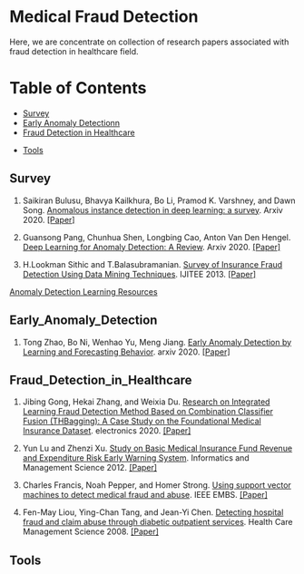 # Medical Fraud Detection 



Here, we are concentrate on collection of research papers associated with fraud detection in healthcare field.   


Table of Contents
=================

<!--   * [Research Report of Knowledge Graph](#Research_Report_of_Knowledge_Graph) -->
  * [Survey](#Survey)
  * [Early Anomaly Detectionn](#Early_Anomaly_Detection)
  * [Fraud Detection in Healthcare](#Fraud_Detection_in_Healthcare)
  <!-- * [General Knowledge Graph Construction](#General_Knowledge_Graph_Construction) -->
  * [Tools](#Tools)
<!--   * [学术江湖](#学术江湖) -->


## Survey
1. Saikiran Bulusu, Bhavya Kailkhura, Bo Li, Pramod K. Varshney, and Dawn Song. [Anomalous instance detection in deep learning: a survey](https://arxiv.org/pdf/2003.06979.pdf). Arxiv 2020. [[Paper]](https://arxiv.org/pdf/2003.06979.pdf)


2. Guansong Pang, Chunhua Shen, Longbing Cao, Anton Van Den Hengel. [Deep Learning for Anomaly Detection: A Review](https://arxiv.org/pdf/2007.02500.pdf). Arxiv 2020. [[Paper]](https://arxiv.org/pdf/2007.02500.pdf)


3. H.Lookman Sithic and T.Balasubramanian. [Survey of Insurance Fraud Detection Using Data Mining Techniques](https://arxiv.org/ftp/arxiv/papers/1309/1309.0806.pdf). IJITEE 2013. [[Paper]](https://arxiv.org/ftp/arxiv/papers/1309/1309.0806.pdf)


[Anomaly Detection Learning Resources](https://github.com/yzhao062/anomaly-detection-resources?utm_source=wechat_session&utm_medium=social&utm_oi=833783073475796992)


## Early_Anomaly_Detection
1. Tong Zhao, Bo Ni, Wenhao Yu, Meng Jiang. [Early Anomaly Detection by Learning and Forecasting Behavior](https://arxiv.org/pdf/1907.08015.pdf). arxiv 2020. [[Paper]](https://arxiv.org/pdf/1907.08015.pdf)

<!-- 4. 王军平, 张文生, 王勇飞, 孙正雅. [面向大数据领域的事理认知图谱构建与推断分析](http://scis.scichina.com/cn/2020/SSI-2019-0273.pdf). 中国科学：信息科学 2020. [[Paper]](http://scis.scichina.com/cn/2020/SSI-2019-0273.pdf) -->


## Fraud_Detection_in_Healthcare
1. Jibing Gong, Hekai Zhang, and Weixia Du. [Research on Integrated Learning Fraud Detection Method Based on Combination Classifier Fusion (THBagging): A Case Study on the Foundational Medical Insurance Dataset](https://www.mdpi.com/2079-9292/9/6/894/htm). electronics 2020. [[Paper]](https://www.mdpi.com/2079-9292/9/6/894/htm)


2. Yun Lu and Zhenzi Xu. [Study on Basic Medical Insurance Fund Revenue and Expenditure Risk Early Warning System](https://link.springer.com/chapter/10.1007/978-1-4471-4802-9_101). Informatics and Management Science 2012. [[Paper]](https://link.springer.com/chapter/10.1007/978-1-4471-4802-9_101)


3. Charles Francis, Noah Pepper, and Homer Strong. [Using support vector machines to detect medical fraud and abuse](https://ieeexplore.ieee.org/document/6092044). IEEE EMBS. [[Paper]](https://ieeexplore.ieee.org/document/6092044)


4. Fen-May Liou, Ying-Chan Tang, and Jean-Yi Chen. [Detecting hospital fraud and claim abuse through diabetic outpatient services](https://link.springer.com/article/10.1007/s10729-008-9054-y). Health Care Management Science 2008. [[Paper]](https://link.springer.com/article/10.1007/s10729-008-9054-y)



## Tools
















<!-- ## 学术江湖 -->




